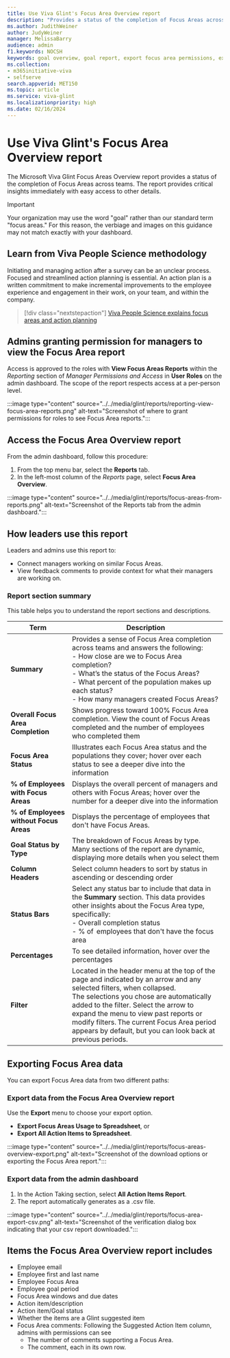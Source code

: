 ```yaml
---
title: Use Viva Glint's Focus Area Overview report
description: "Provides a status of the completion of Focus Areas across teams, at-a-glance critical insights, and access to other details."
ms.author: JudithWeiner
author: JudyWeiner
manager: MelissaBarry
audience: admin
f1.keywords: NOCSH
keywords: goal overview, goal report, export focus area permissions, export focus areas, roles with focus area permissions
ms.collection:  
- m365initiative-viva
- selfserve 
search.appverid: MET150 
ms.topic: article
ms.service: viva-glint
ms.localizationpriority: high
ms.date: 02/16/2024
---
```


# Use Viva Glint's Focus Area Overview report

The Microsoft Viva Glint Focus Areas Overview report provides a status of the completion of Focus Areas across teams. The report provides critical insights immediately with easy access to other details.  

>[!IMPORTANT]
>Your organization may use the word "goal" rather than our standard term "focus areas." For this reason, the verbiage and images on this guidance may not match exactly with your dashboard.

## Learn from Viva People Science methodology

Initiating and managing action after a survey can be an unclear process. Focused and streamlined action planning is essential. An action plan is a written commitment to make incremental improvements to the employee experience and engagement in their work, on your team, and within the company. 

> [!div class="nextstepaction"]
> [Viva People Science explains focus areas and action planning](../people-science/people-science-explains-focus-areas.md)

## Admins granting permission for managers to view the Focus Area report 

Access is approved to the roles with **View Focus Areas Reports** within the *Reporting* section of *Manager Permissions and Access* in **User Roles** on the admin dashboard. The scope of the report respects access at a per-person level. 

:::image type="content" source="../../media/glint/reports/reporting-view-focus-area-reports.png" alt-text="Screenshot of where to grant permissions for roles to see Focus Area reports.":::

## Access the Focus Area Overview report 

From the admin dashboard, follow this procedure: 

1. From the top menu bar, select the **Reports** tab. 
1. In the left-most column of the *Reports* page, select **Focus Area Overview**.  

:::image type="content" source="../../media/glint/reports/focus-areas-from-reports.png" alt-text="Screenshot of the Reports tab from the admin dashboard.":::

## How leaders use this report 

Leaders and admins use this report to: 

- Connect managers working on similar Focus Areas. 
- View feedback comments to provide context for what their managers are working on. 

### Report section summary 

This table helps you to understand the report sections and descriptions.

| Term | Description | 
|---|---|
| **Summary** | Provides a sense of Focus Area completion across teams and answers the following: <br> - How close are we to Focus Area completion?<br>- What’s the status of the Focus Areas? <br>- What percent of the population makes up each status?<br>- How many managers created Focus Areas?|
| **Overall Focus Area Completion** | Shows progress toward 100% Focus Area completion. View the count of Focus Areas completed and the number of employees who completed them |
| **Focus Area Status** | Illustrates each Focus Area status and the populations they cover; hover over each status to see a deeper dive into the information|
| **% of Employees with Focus Areas** | Displays the overall percent of managers and others with Focus Areas; hover over the number for a deeper dive into the information | 
| **% of Employees without Focus Areas** | Displays the percentage of employees that don't have Focus Areas. |
| **Goal Status by Type** | The breakdown of Focus Areas by type. Many sections of the report are dynamic, displaying more details when you select them |
| **Column Headers** | Select column headers to sort by status in ascending or descending order |
| **Status Bars** | Select any status bar to include that data in the **Summary** section. This data provides other insights about the Focus Area type, specifically: <br>- Overall completion status <br>- % of  employees that don't have the focus area| 
| **Percentages** | To see detailed information, hover over the percentages|
| **Filter** | Located in the header menu at the top of the page and indicated by an arrow and any selected filters, when collapsed. <br> The selections you chose are automatically added to the filter. Select the arrow to expand the menu to view past reports or modify filters. The current Focus Area period appears by default, but you can look back at previous periods.|

## Exporting Focus Area data  

You can export Focus Area data from two different paths: 

### Export data from the Focus Area Overview report 

Use the **Export** menu to choose your export option. 
- **Export Focus Areas Usage to Spreadsheet**, or
- **Export All Action Items to Spreadsheet**.

:::image type="content" source="../../media/glint/reports/focus-areas-overview-export.png" alt-text="Screenshot of the download options or exporting the Focus Area report.":::

### Export data from the admin dashboard 

1. In the Action Taking section, select **All Action Items Report**.
1. The report automatically generates as a .csv file.

:::image type="content" source="../../media/glint/reports/focus-area-export-csv.png" alt-text="Screenshot of the verification dialog box indicating that your csv report downloaded.":::

## Items the Focus Area Overview report includes 

- Employee email 
- Employee first and last name 
- Employee Focus Area 
- Employee goal period 
- Focus Area windows and due dates 
- Action item/description 
- Action item/Goal status 
- Whether the items are a Glint suggested item 
- Focus Area comments: Following the Suggested Action Item column, admins with permissions can see
   - The number of comments supporting a Focus Area.
   - The comment, each in its own row. 

